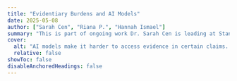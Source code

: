 ```yaml
---
title: "Evidentiary Burdens and AI Models"
date: 2025-05-08
author: ["Sarah Cen", "Riana P.", "Hannah Ismael"]
summary: "This is part of ongoing work Dr. Sarah Cen is leading at Stanford's [Reglab](https://reglab.stanford.edu). How are AI models changing the burden of proof claimants face when litigating against an AI model?"
cover:
  alt: "AI models make it harder to access evidence in certain claims. How?" 
  relative: false
showToc: false
disableAnchoredHeadings: false
---
```

